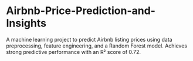# Airbnb-Price-Prediction-and-Insights
A machine learning project to predict Airbnb listing prices using data preprocessing, feature engineering, and a Random Forest model. Achieves strong predictive performance with an R² score of 0.72.
